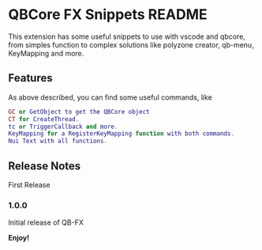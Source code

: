 # QBCore FX Snippets README

This extension has some useful snippets to use with vscode and qbcore, from simples function to complex solutions like polyzone creator, qb-menu, KeyMapping and more.

## Features

As above described, you can find some useful commands, like

```lua
GC or GetObject to get the QBCore object
CT for CreateThread.
tc or TriggerCallback and more.
KeyMapping for a RegisterKeyMapping function with both commands.
Nui Text with all functions.
```

## Release Notes

First Release

### 1.0.0

Initial release of QB-FX

**Enjoy!**
